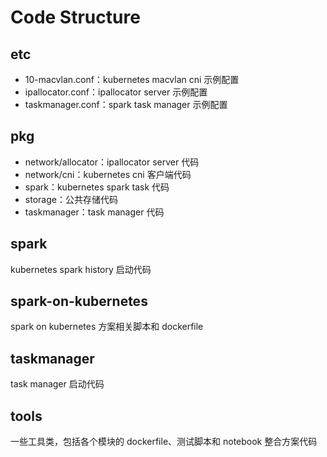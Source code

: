 # Code Structure
## etc
* 10-macvlan.conf：kubernetes macvlan cni 示例配置
* ipallocator.conf：ipallocator server 示例配置
* taskmanager.conf：spark task manager 示例配置

## pkg
* network/allocator：ipallocator server 代码
* network/cni：kubernetes cni 客户端代码
* spark：kubernetes spark task 代码
* storage：公共存储代码
* taskmanager：task manager 代码

## spark
kubernetes spark history 启动代码

## spark-on-kubernetes
spark on kubernetes 方案相关脚本和 dockerfile

## taskmanager
task manager 启动代码

## tools
一些工具类，包括各个模块的 dockerfile、测试脚本和 notebook 整合方案代码


